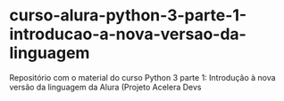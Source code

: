 # curso-alura-python-3-parte-1-introducao-a-nova-versao-da-linguagem
Repositório com o material do curso Python 3 parte 1: Introdução à nova versão da linguagem da Alura (Projeto Acelera Devs
